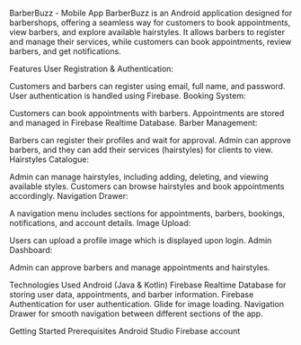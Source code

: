 BarberBuzz - Mobile App
BarberBuzz is an Android application designed for barbershops, offering a seamless way for customers to book appointments, view barbers, and explore available hairstyles. It allows barbers to register and manage their services, while customers can book appointments, review barbers, and get notifications.

Features
User Registration & Authentication:

Customers and barbers can register using email, full name, and password.
User authentication is handled using Firebase.
Booking System:

Customers can book appointments with barbers.
Appointments are stored and managed in Firebase Realtime Database.
Barber Management:

Barbers can register their profiles and wait for approval.
Admin can approve barbers, and they can add their services (hairstyles) for clients to view.
Hairstyles Catalogue:

Admin can manage hairstyles, including adding, deleting, and viewing available styles.
Customers can browse hairstyles and book appointments accordingly.
Navigation Drawer:

A navigation menu includes sections for appointments, barbers, bookings, notifications, and account details.
Image Upload:

Users can upload a profile image which is displayed upon login.
Admin Dashboard:

Admin can approve barbers and manage appointments and hairstyles.

Technologies Used
Android (Java & Kotlin)
Firebase Realtime Database for storing user data, appointments, and barber information.
Firebase Authentication for user authentication.
Glide for image loading.
Navigation Drawer for smooth navigation between different sections of the app.

Getting Started
Prerequisites
Android Studio
Firebase account
